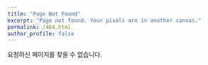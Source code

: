 ```yaml
---
title: "Page Not Found"
excerpt: "Page not found. Your pixels are in another canvas."
permalink: /404.html
author_profile: false
---
```

요청하신 페이지를 찾을 수 없습니다.

<script>
  var GOOG_FIXURL_LANG = 'en';
  var GOOG_FIXURL_SITE = '{{ site.url }}'
</script>

<script src="https://linkhelp.clients.google.com/tbproxy/lh/wm/fixurl.js">
</script>
